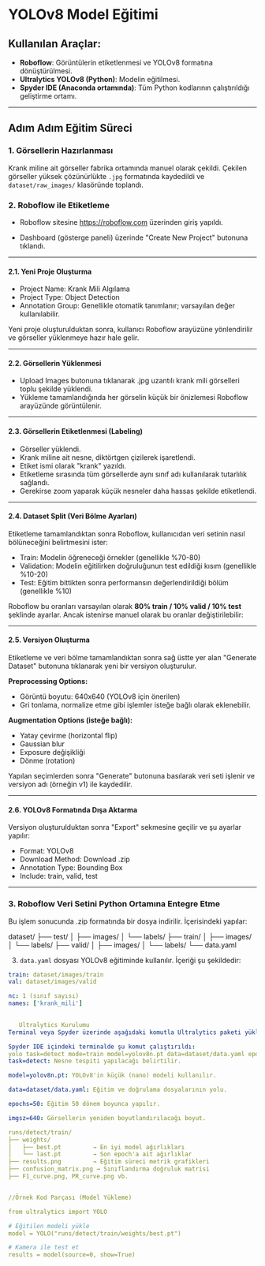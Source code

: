 # YOLOv8 Model Eğitimi

## Kullanılan Araçlar:
- **Roboflow**: Görüntülerin etiketlenmesi ve YOLOv8 formatına dönüştürülmesi.
- **Ultralytics YOLOv8 (Python)**: Modelin eğitilmesi.
- **Spyder IDE (Anaconda ortamında)**: Tüm Python kodlarının çalıştırıldığı geliştirme ortamı.

---

## Adım Adım Eğitim Süreci

### 1. Görsellerin Hazırlanması
Krank miline ait görseller fabrika ortamında manuel olarak çekildi. Çekilen görseller yüksek çözünürlükte `.jpg` formatında kaydedildi ve `dataset/raw_images/` klasöründe toplandı.

### 2. Roboflow ile Etiketleme

- Roboflow sitesine https://roboflow.com üzerinden giriş yapıldı.

- Dashboard (gösterge paneli) üzerinde "Create New Project" butonuna tıklandı.

---

#### 2.1. Yeni Proje Oluşturma

* Project Name: Krank Mili Algılama  
* Project Type: Object Detection  
* Annotation Group: Genellikle otomatik tanımlanır; varsayılan değer kullanılabilir.

Yeni proje oluşturulduktan sonra, kullanıcı Roboflow arayüzüne yönlendirilir ve görseller yüklenmeye hazır hale gelir.

---

#### 2.2. Görsellerin Yüklenmesi

* Upload Images butonuna tıklanarak .jpg uzantılı krank mili görselleri toplu şekilde yüklendi.
* Yükleme tamamlandığında her görselin küçük bir önizlemesi Roboflow arayüzünde görüntülenir.

---

#### 2.3. Görsellerin Etiketlenmesi (Labeling)

* Görseller yüklendi.
* Krank miline ait nesne, diktörtgen çizilerek işaretlendi.
* Etiket ismi olarak "krank" yazıldı.
* Etiketleme sırasında tüm görsellerde aynı sınıf adı kullanılarak tutarlılık sağlandı.
* Gerekirse zoom yaparak küçük nesneler daha hassas şekilde etiketlendi.

---

#### 2.4. Dataset Split (Veri Bölme Ayarları)

Etiketleme tamamlandıktan sonra Roboflow, kullanıcıdan veri setinin nasıl bölüneceğini belirtmesini ister:

* Train: Modelin öğreneceği örnekler (genellikle %70-80)  
* Validation: Modelin eğitilirken doğruluğunun test edildiği kısım (genellikle %10-20)  
* Test: Eğitim bittikten sonra performansın değerlendirildiği bölüm (genellikle %10)

Roboflow bu oranları varsayılan olarak **80% train / 10% valid / 10% test** şeklinde ayarlar. Ancak istenirse manuel olarak bu oranlar değiştirilebilir:

---

#### 2.5. Versiyon Oluşturma

Etiketleme ve veri bölme tamamlandıktan sonra sağ üstte yer alan "Generate Dataset" butonuna tıklanarak yeni bir versiyon oluşturulur.

**Preprocessing Options:**

* Görüntü boyutu: 640x640 (YOLOv8 için önerilen)
* Gri tonlama, normalize etme gibi işlemler isteğe bağlı olarak eklenebilir.

**Augmentation Options (isteğe bağlı):**

* Yatay çevirme (horizontal flip)
* Gaussian blur
* Exposure değişikliği
* Dönme (rotation)

Yapılan seçimlerden sonra "Generate" butonuna basılarak veri seti işlenir ve versiyon adı (örneğin v1) ile kaydedilir.

---

#### 2.6. YOLOv8 Formatında Dışa Aktarma

Versiyon oluşturulduktan sonra "Export" sekmesine geçilir ve şu ayarlar yapılır:

* Format: YOLOv8   
* Download Method: Download .zip  
* Annotation Type: Bounding Box  
* Include: train, valid, test

---

### 3. Roboflow Veri Setini Python Ortamına Entegre Etme

Bu işlem sonucunda .zip formatında bir dosya indirilir. İçerisindeki yapılar:


dataset/
├── test/
│ ├── images/
│ └── labels/
├── train/
│ ├── images/
│ └── labels/
├── valid/
│ ├── images/
│ └── labels/
└── data.yaml


3. `data.yaml` dosyası YOLOv8 eğitiminde kullanılır. İçeriği şu şekildedir:
```yaml
train: dataset/images/train
val: dataset/images/valid

nc: 1 (sınıf sayısı)
names: ['krank_mili']
   

   Ultralytics Kurulumu
Terminal veya Spyder üzerinde aşağıdaki komutla Ultralytics paketi yüklendi: pip install ultralytics

Spyder IDE içindeki terminalde şu komut çalıştırıldı:
yolo task=detect mode=train model=yolov8n.pt data=dataset/data.yaml epochs=50 imgsz=640
task=detect: Nesne tespiti yapılacağı belirtilir.

model=yolov8n.pt: YOLOv8'in küçük (nano) modeli kullanılır.

data=dataset/data.yaml: Eğitim ve doğrulama dosyalarının yolu.

epochs=50: Eğitim 50 dönem boyunca yapılır.

imgsz=640: Görsellerin yeniden boyutlandırılacağı boyut.

runs/detect/train/
├── weights/
│   ├── best.pt         → En iyi model ağırlıkları
│   └── last.pt         → Son epoch'a ait ağırlıklar
├── results.png         → Eğitim süreci metrik grafikleri
├── confusion_matrix.png → Sınıflandırma doğruluk matrisi
├── F1_curve.png, PR_curve.png vb.


//Örnek Kod Parçası (Model Yükleme)

from ultralytics import YOLO

# Eğitilen modeli yükle
model = YOLO("runs/detect/train/weights/best.pt")

# Kamera ile test et
results = model(source=0, show=True)
